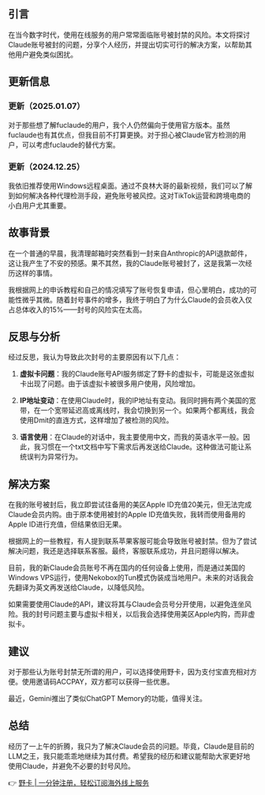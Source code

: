 ## 引言

在当今数字时代，使用在线服务的用户常常面临账号被封禁的风险。本文将探讨Claude账号被封的问题，分享个人经历，并提出切实可行的解决方案，以帮助其他用户避免类似困扰。

## 更新信息

### 更新（2025.01.07）

对于那些想了解fuclaude的用户，我个人仍然偏向于使用官方版本。虽然fuclaude也有其优点，但我目前不打算更换。对于担心被Claude官方检测的用户，可以考虑fuclaude的替代方案。

### 更新（2024.12.25）

我依旧推荐使用Windows远程桌面。通过不良林大哥的最新视频，我们可以了解到如何解决各种代理检测手段，避免账号被风控。这对TikTok运营和跨境电商的小白用户尤其重要。

## 故事背景

在一个普通的早晨，我清理邮箱时突然看到一封来自Anthropic的API退款邮件，这让我产生了不安的预感。果不其然，我的Claude账号被封了，这是我第一次经历这样的事情。

我根据网上的申诉教程和自己的情况填写了账号恢复申请，但心里明白，成功的可能性微乎其微。随着封号事件的增多，我终于明白了为什么Claude的会员收入仅占总体收入的15%——封号的风险实在太高。

## 反思与分析

经过反思，我认为导致此次封号的主要原因有以下几点：

1. **虚拟卡问题**：我的Claude账号API服务绑定了野卡的虚拟卡，可能是这张虚拟卡出现了问题。由于该虚拟卡被很多用户使用，风险增加。

2. **IP地址变动**：在使用Claude时，我的IP地址有变动。我同时拥有两个美国的宽带，在一个宽带延迟高或离线时，我会切换到另一个。如果两个都离线，我会使用Dmit的直连方式，这样增加了被检测的风险。

3. **语言使用**：在Claude的对话中，我主要使用中文，而我的英语水平一般。因此，我习惯在一个txt文档中写下需求后再发送给Claude。这种做法可能让系统误判为异常行为。

## 解决方案

在我的账号被封后，我立即尝试往备用的美区Apple ID充值20美元，但无法完成Claude会员内购。由于原本使用被封的Apple ID充值失败，我转而使用备用的Apple ID进行充值，但结果依旧无果。

根据网上的一些教程，有人提到联系苹果客服可能会导致账号被封禁。但为了尝试解决问题，我还是选择联系客服。最终，客服联系成功，并且问题得以解决。

目前，我的新Claude会员账号不再在国内的任何设备上使用，而是通过美国的Windows VPS运行，使用Nekobox的Tun模式伪装成当地用户。未来的对话我会先翻译为英文再发送给Claude，以降低风险。

如果需要使用Claude的API，建议将其与Claude会员号分开使用，以避免连坐风险。我的封号问题主要与虚拟卡相关，以后我会选择使用美区Apple内购，而非虚拟卡。

## 建议

对于那些认为账号封禁无所谓的用户，可以选择使用野卡，因为支付宝直充相对方便。使用邀请码ACCPAY，双方都可以获得一些优惠。

最近，Gemini推出了类似ChatGPT Memory的功能，值得关注。

## 总结

经历了一上午的折腾，我只为了解决Claude会员的问题。毕竟，Claude是目前的LLM之王，我只能乖乖地继续为其付费。希望我的经历和建议能帮助大家更好地使用Claude，并避免不必要的封号风险。

👉 [野卡 | 一分钟注册，轻松订阅海外线上服务](https://bit.ly/bewildcard)